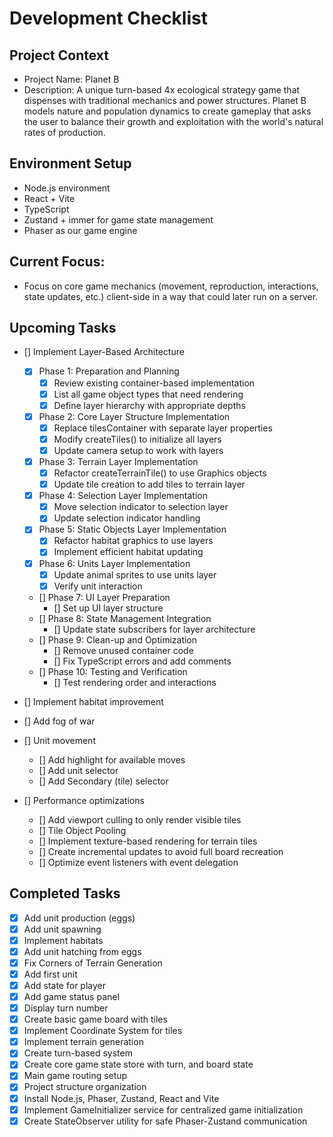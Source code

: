 # Development Checklist

## Project Context
- Project Name: Planet B
- Description: A unique turn-based 4x ecological strategy game that dispenses with traditional mechanics and power structures. Planet B models nature and population dynamics to create gameplay that asks the user to balance their growth and exploitation with the world's natural rates of production. 

## Environment Setup
- Node.js environment
- React + Vite
- TypeScript
- Zustand + immer for game state management
- Phaser as our game engine

## Current Focus:
- Focus on core game mechanics (movement, reproduction, interactions, state updates, etc.) client-side in a way that could later run on a server. 

## Upcoming Tasks

- [] Implement Layer-Based Architecture
  - [x] Phase 1: Preparation and Planning
    - [x] Review existing container-based implementation
    - [x] List all game object types that need rendering
    - [x] Define layer hierarchy with appropriate depths
  - [x] Phase 2: Core Layer Structure Implementation
    - [x] Replace tilesContainer with separate layer properties
    - [x] Modify createTiles() to initialize all layers
    - [x] Update camera setup to work with layers
  - [x] Phase 3: Terrain Layer Implementation
    - [x] Refactor createTerrainTile() to use Graphics objects
    - [x] Update tile creation to add tiles to terrain layer
  - [x] Phase 4: Selection Layer Implementation
    - [x] Move selection indicator to selection layer
    - [x] Update selection indicator handling
  - [x] Phase 5: Static Objects Layer Implementation
    - [x] Refactor habitat graphics to use layers
    - [x] Implement efficient habitat updating
  - [x] Phase 6: Units Layer Implementation
    - [x] Update animal sprites to use units layer
    - [x] Verify unit interaction
  - [] Phase 7: UI Layer Preparation
    - [] Set up UI layer structure
  - [] Phase 8: State Management Integration
    - [] Update state subscribers for layer architecture
  - [] Phase 9: Clean-up and Optimization
    - [] Remove unused container code
    - [] Fix TypeScript errors and add comments
  - [] Phase 10: Testing and Verification
    - [] Test rendering order and interactions


- [] Implement habitat improvement

- [] Add fog of war

- [] Unit movement
  - [] Add highlight for available moves
  - [] Add unit selector
  - [] Add Secondary (tile) selector
    
- [] Performance optimizations
  - [] Add viewport culling to only render visible tiles
  - [] Tile Object Pooling
  - [] Implement texture-based rendering for terrain tiles
  - [] Create incremental updates to avoid full board recreation
  - [] Optimize event listeners with event delegation



## Completed Tasks
- [x] Add unit production (eggs)
- [x] Add unit spawning
- [x] Implement habitats
- [x] Add unit hatching from eggs
- [x] Fix Corners of Terrain Generation
- [x] Add first unit
- [x] Add state for player
- [x] Add game status panel
- [x] Display turn number
- [x] Create basic game board with tiles
- [x] Implement Coordinate System for tiles
- [x] Implement terrain generation
- [x] Create turn-based system
- [X] Create core game state store with turn, and board state
- [x] Main game routing setup
- [x] Project structure organization
- [x] Install Node.js, Phaser, Zustand, React and Vite
- [x] Implement GameInitializer service for centralized game initialization
- [x] Create StateObserver utility for safe Phaser-Zustand communication
